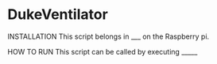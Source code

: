 # DukeVentilator
INSTALLATION
This script belongs in ___ on the Raspberry pi. 

HOW TO RUN
This script can be called by executing _____

